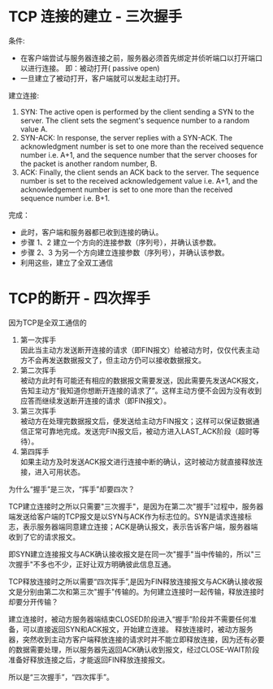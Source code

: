 # TCP 连接的建立 - 三次握手

条件:

- 在客户端尝试与服务器连接之前，服务器必须首先绑定并侦听端口以打开端口以进行连接。
  即：被动打开( passive open)
- 一旦建立了被动打开，客户端就可以发起主动打开。

建立连接:

1. SYN: The active open is performed by the client sending a SYN to the server. The client sets the segment's sequence number to a random value A.
2. SYN-ACK: In response, the server replies with a SYN-ACK. The acknowledgment number is set to one more than the received sequence number i.e. A+1, and the sequence number that the server chooses for the packet is another random number, B.
3. ACK: Finally, the client sends an ACK back to the server. The sequence number is set to the received acknowledgement value i.e. A+1, and the acknowledgement number is set to one more than the received sequence number i.e. B+1.

完成：

- 此时，客户端和服务器都已收到连接的确认。
- 步骤 1、2 建立一个方向的连接参数（序列号），并确认该参数。
- 步骤 2、3 为另一个方向建立连接参数（序列号），并确认该参数。
- 利用这些，建立了全双工通信


# TCP的断开 - 四次挥手

因为TCP是全双工通信的   
1. 第一次挥手     
因此当主动方发送断开连接的请求（即FIN报文）给被动方时，仅仅代表主动方不会再发送数据报文了，但主动方仍可以接收数据报文。    
2. 第二次挥手     
被动方此时有可能还有相应的数据报文需要发送，因此需要先发送ACK报文，告知主动方“我知道你想断开连接的请求了”。这样主动方便不会因为没有收到应答而继续发送断开连接的请求（即FIN报文）。   
3. 第三次挥手    
被动方在处理完数据报文后，便发送给主动方FIN报文；这样可以保证数据通信正常可靠地完成。发送完FIN报文后，被动方进入LAST_ACK阶段（超时等待）。   
4. 第四挥手    
如果主动方及时发送ACK报文进行连接中断的确认，这时被动方就直接释放连接，进入可用状态。


为什么“握手”是三次，“挥手”却要四次？

TCP建立连接时之所以只需要"三次握手"，是因为在第二次"握手"过程中，服务器端发送给客户端的TCP报文是以SYN与ACK作为标志位的。SYN是请求连接标志，表示服务器端同意建立连接；ACK是确认报文，表示告诉客户端，服务器端收到了它的请求报文。

即SYN建立连接报文与ACK确认接收报文是在同一次"握手"当中传输的，所以"三次握手"不多也不少，正好让双方明确彼此信息互通。

TCP释放连接时之所以需要“四次挥手”,是因为FIN释放连接报文与ACK确认接收报文是分别由第二次和第三次"握手"传输的。为何建立连接时一起传输，释放连接时却要分开传输？

建立连接时，被动方服务器端结束CLOSED阶段进入“握手”阶段并不需要任何准备，可以直接返回SYN和ACK报文，开始建立连接。
释放连接时，被动方服务器，突然收到主动方客户端释放连接的请求时并不能立即释放连接，因为还有必要的数据需要处理，所以服务器先返回ACK确认收到报文，经过CLOSE-WAIT阶段准备好释放连接之后，才能返回FIN释放连接报文。

所以是“三次握手”，“四次挥手”。